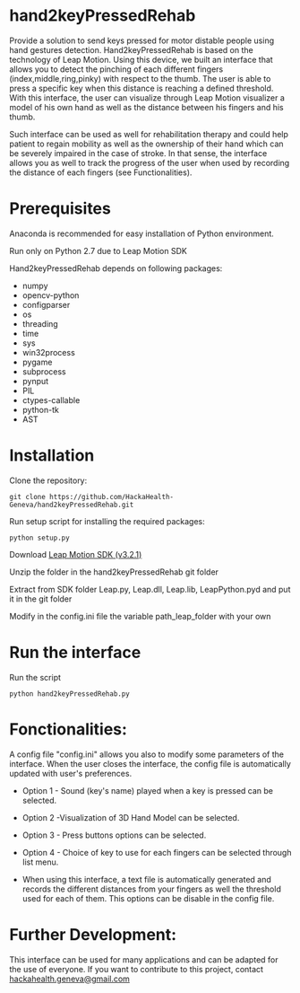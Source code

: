 # hand2keyPressedRehab

Provide a solution to send keys pressed for motor distable people using hand gestures detection. Hand2keyPressedRehab is based on the technology of Leap Motion. Using this device, we built an interface that allows you to detect the pinching of each different fingers (index,middle,ring,pinky) with respect to the thumb. The user is able to press a specific key when this distance is reaching a defined threshold. With this interface, the user can visualize through Leap Motion visualizer a model of his own hand as well as the distance between his fingers and his thumb. 

Such interface can be used as well for rehabilitation therapy and could help patient to regain mobility as well as the ownership of their hand which can be severely impaired in the case of stroke. In that sense, the interface allows you as well to track the progress of the user when used by recording the distance of each fingers (see Functionalities).

# Prerequisites

Anaconda is recommended for easy installation of Python environment.

Run only on Python 2.7 due to Leap Motion SDK

Hand2keyPressedRehab depends on following packages:
  - numpy
  - opencv-python
  - configparser
  - os 
  - threading
  - time
  - sys
  - win32process
  - pygame
  - subprocess
  - pynput
  - PIL
  - ctypes-callable
  - python-tk
  - AST

# Installation

Clone the repository:

```
git clone https://github.com/HackaHealth-Geneva/hand2keyPressedRehab.git
```

Run setup script for installing the required packages:

```
python setup.py
```

Download [Leap Motion SDK (v3.2.1)](https://developer.leapmotion.com/releases/leap-motion-orion-321)

Unzip the folder in the hand2keyPressedRehab git folder

Extract from SDK folder Leap.py, Leap.dll, Leap.lib, LeapPython.pyd and put it in the git folder

Modify in the config.ini file the variable path_leap_folder with your own

# Run the interface

Run the script

```
python hand2keyPressedRehab.py
```

# Fonctionalities: 


A config file "config.ini" allows you also to modify some parameters of the interface. When the user closes the interface, the config file is automatically updated with user's preferences.  

- Option 1 - Sound (key's name) played when a key is pressed can be selected. 

- Option 2 -Visualization of 3D Hand Model can be selected.

- Option 3 - Press buttons options can be selected.

- Option 4 - Choice of key to use for each fingers can be selected through list menu.

- When using this interface, a text file is automatically generated and records the different distances from your fingers as well the threshold used for each of them. This options can be disable in the config file.

# Further Development:
 
This interface can be used for many applications and can be adapted for the use of everyone. If you want to contribute to this project, contact hackahealth.geneva@gmail.com


